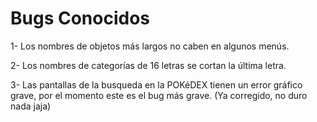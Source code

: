 # Bugs Conocidos

1- Los nombres de objetos más largos no caben en algunos menús.

2- Los nombres de categorías de 16 letras se cortan la última letra.

3- Las pantallas de la busqueda en la POKéDEX tienen un error gráfico grave, por el momento este es el bug más grave. (Ya corregido, no duro nada jaja)